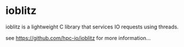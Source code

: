 # ioblitz
ioblitz is a lightweight C library that services IO requests using threads. 

see https://github.com/hpc-io/ioblitz for more information...

